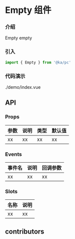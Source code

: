 # Empty 组件

### 介绍

Empty empty

### 引入

```js
import { Empty } from '@ka/pc'
```

### 代码演示

<demo-code>./demo/index.vue</demo-code>

## API

### Props

| 参数 | 说明 | 类型 | 默认值 |
| --- | --- | --- | --- |
| xx | xx | xx | xx |

### Events

| 事件名     | 说明                                     | 回调参数            |
| ---------- | ---------------------------------------- | ------------------- |
| xx      | xx | xx |

### Slots

| 名称           | 说明           |
| -------------- | -------------- |
| xx        | xx       |

## contributors
###
